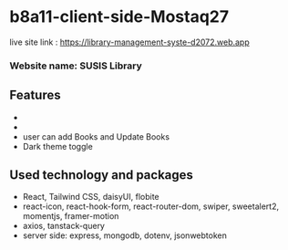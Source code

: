 # b8a11-client-side-Mostaq27

live site link : https://library-management-syste-d2072.web.app

### Website name: SUSIS Library

## Features
- 
- 
- user can add Books and Update Books 
- Dark theme toggle

## Used technology and packages 
- React, Tailwind CSS, daisyUI, flobite
- react-icon, react-hook-form, react-router-dom, swiper, sweetalert2, momentjs, framer-motion
- axios, tanstack-query
- server side: express, mongodb, dotenv, jsonwebtoken
